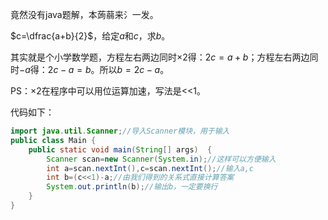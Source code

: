 竟然没有java题解，本蒟蒻来氵一发。

$c=\dfrac{a+b}{2}$，给定$a$和$c$，求$b$。

其实就是个小学数学题，方程左右两边同时$\times2$得：$2c=a+b$；方程左右两边同时$-a$得：$2c-a=b$。所以$b=2c-a$。

PS：$\times2$在程序中可以用位运算加速，写法是<<1。

代码如下：

```java
import java.util.Scanner;//导入Scanner模块，用于输入
public class Main {
	public static void main(String[] args)	{
		Scanner scan=new Scanner(System.in);//这样可以方便输入
		int a=scan.nextInt(),c=scan.nextInt();//输入a,c
		int b=(c<<1)-a;//由我们得到的关系式直接计算答案
		System.out.println(b);//输出b，一定要换行
	}
}
```
